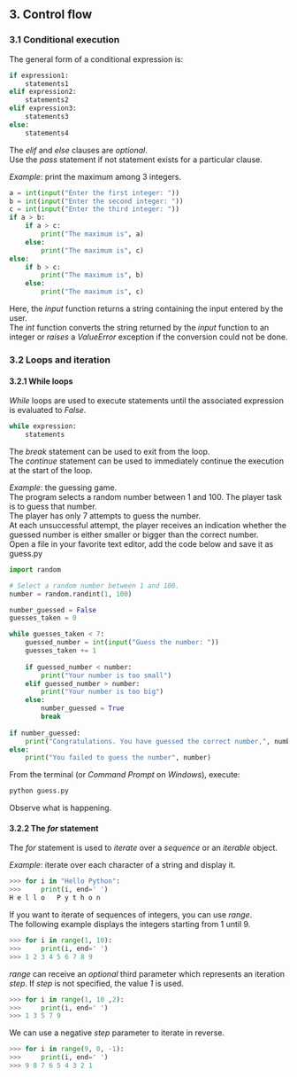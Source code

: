 ## 3. Control flow
### 3.1 Conditional execution
The general form of a conditional expression is:  
```python
if expression1:
    statements1
elif expression2:
    statements2
elif expression3:
    statements3
else:
    statements4
```

The _elif_ and _else_ clauses are _optional_.  
Use the _pass_ statement if not statement exists for a particular clause.  

_Example_: print the maximum among 3 integers.  
```python
a = int(input("Enter the first integer: "))
b = int(input("Enter the second integer: "))
c = int(input("Enter the third integer: "))
if a > b:
    if a > c:
        print("The maximum is", a)
    else:
        print("The maximum is", c)
else:
    if b > c:
        print("The maximum is", b)
    else:
        print("The maximum is", c)
```

Here, the _input_ function returns a string containing the input entered by the user.  
The _int_ function converts the string returned by the _input_ function to an integer or _raises_ a _ValueError_ exception if the conversion could not be done.

### 3.2 Loops and iteration
#### 3.2.1 While loops
_While_ loops are used to execute statements until the associated expression is evaluated to _False_.  
```python
while expression:
    statements
```
The _break_ statement can be used to exit from the loop.  
The _continue_ statement can be used to immediately continue the execution at the start of the loop.

_Example_: the guessing game.  
The program selects a random number between 1 and 100. The player task is to guess that number.  
The player has only 7 attempts to guess the number.  
At each unsuccessful attempt, the player receives an indication whether the guessed number is either smaller or bigger than the correct number.  
Open a file in your favorite text editor, add the code below and save it as guess.py

```python
import random

# Select a random number between 1 and 100. 
number = random.randint(1, 100)

number_guessed = False
guesses_taken = 0

while guesses_taken < 7:
    guessed_number = int(input("Guess the number: "))
    guesses_taken += 1
    
    if guessed_number < number:
        print("Your number is too small")
    elif guessed_number > number:
        print("Your number is too big")
    else:
        number_guessed = True
        break
        
if number_guessed:
    print("Congratulations. You have guessed the correct number,", number)
else:
    print("You failed to guess the number", number) 
```

From the terminal (or _Command Prompt_ on _Windows_), execute:

```python
python guess.py
```

Observe what is happening.  

#### 3.2.2 The _for_ statement
The _for_ statement is used to _iterate_ over a _sequence_ or an _iterable_ object.  

_Example_: iterate over each character of a string and display it.  

```python
>>> for i in "Hello Python":
>>>     print(i, end=' ')
H e l l o   P y t h o n
```

If you want to iterate of sequences of integers, you can use _range_.  
The following example displays the integers starting from 1 until 9.  
```python
>>> for i in range(1, 10):
>>>     print(i, end=' ')
>>> 1 2 3 4 5 6 7 8 9
```
_range_ can receive an _optional_ third parameter which represents an iteration _step_. If _step_ is not specified, the value _1_ is used.  
```python
>>> for i in range(1, 10 ,2):
>>>     print(i, end=' ')
>>> 1 3 5 7 9
```
We can use a negative _step_ parameter to iterate in reverse.  
```python
>>> for i in range(9, 0, -1):
>>>     print(i, end=' ')
>>> 9 8 7 6 5 4 3 2 1
```
